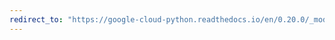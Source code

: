 ```yaml
---
redirect_to: "https://google-cloud-python.readthedocs.io/en/0.20.0/_modules/google/cloud/logging/logger.html"
---
```

